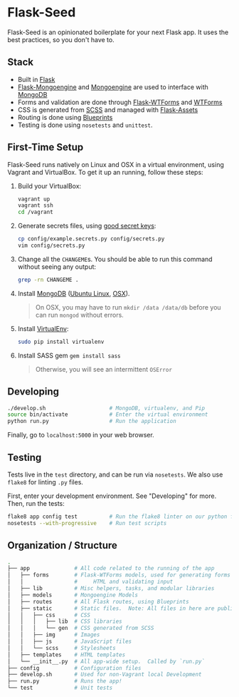 # Flask-Seed

Flask-Seed is an opinionated boilerplate for your next Flask app.  It uses the best practices, so you don't have to.

## Stack
- Built in [Flask][flask]
- [Flask-Mongoengine][flask-mongoengine] and [Mongoengine][mongoengine] are used to interface with [MongoDB][mongodb]  
- Forms and validation are done through [Flask-WTForms][flask-wtforms] and [WTForms][wtforms]
- CSS is generated from [SCSS][scss] and managed with [Flask-Assets][flask-assets]
- Routing is done using [Blueprints][blueprints]
- Testing is done using `nosetests` and `unittest`.

## First-Time Setup

Flask-Seed runs natively on Linux and OSX in a virtual environment, using Vagrant and VirtualBox. To get it up an running, follow these steps:

1.  Build your VirtualBox:

    ```bash
    vagrant up
    vagrant ssh
    cd /vagrant
    ```

2.  Generate secrets files, using [good secret keys][secret-keys]:
    
    ```bash
    cp config/example.secrets.py config/secrets.py
    vim config/secrets.py
    ```

3.  Change all the `CHANGEME`s.  You should be able to run this command without seeing any output:

    ```bash
    grep -rn CHANGEME .
    ```
    
4.  Install [MongoDB][mongodb] ([Ubuntu Linux][mongodb-linux], [OSX][mongodb-osx]).

    > On OSX, you may have to run `mkdir /data /data/db` before you can run `mongod` without errors.

5.  Install [VirtualEnv][virtualenv]:
    ```bash
    sudo pip install virtualenv
    ```

5.  Install SASS gem `gem install sass`
    
    > Otherwise, you will see an intermittent `OSError` 

## Developing

```bash
./develop.sh                    # MongoDB, virtualenv, and Pip
source bin/activate             # Enter the virtual environment
python run.py                   # Run the application
```

Finally, go to `localhost:5000` in your web browser.

## Testing

Tests live in the `test` directory, and can be run via `nosetests`.  We also use `flake8` for linting `.py` files.

First, enter your development environment.  See "Developing" for more.  Then, run the tests:

```bash
flake8 app config test          # Run the flake8 linter on our python files
nosetests --with-progressive    # Run test scripts
```

## Organization / Structure

```bash
.
├── app              # All code related to the running of the app
│   ├── forms        # Flask-WTForms models, used for generating forms in 
│   │                #     HTML and validating input
│   ├── lib          # Misc helpers, tasks, and modular libraries
│   ├── models       # Mongoengine Models
│   ├── routes       # All Flask routes, using Blueprints
│   ├── static       # Static files.  Note: All files in here are public
│   │   ├── css      # CSS
│   │   │   ├── lib  # CSS libraries
│   │   │   └── gen  # CSS generated from SCSS
│   │   ├── img      # Images
│   │   ├── js       # JavaScript files
│   │   └── scss     # Stylesheets
│   ├── templates    # HTML templates
│   └── __init__.py  # All app-wide setup.  Called by `run.py`
├── config           # Configuration files
├── develop.sh       # Used for non-Vagrant local Development
├── run.py           # Runs the app!
└── test             # Unit tests
```

[blueprints]: http://flask.pocoo.org/docs/blueprints/
[flask]: http://flask.pocoo.org/
[flask-assets]: http://flask-assets.readthedocs.org/en/latest/
[flask-mongoengine]: http://flask-mongoengine.readthedocs.org/en/latest/
[flask-wtforms]: https://flask-wtf.readthedocs.org/en/latest/
[mongodb]: https://www.mongodb.org/
[mongodb-linux]: http://docs.mongodb.org/manual/tutorial/install-mongodb-on-ubuntu/
[mongodb-osx]: http://docs.mongodb.org/manual/tutorial/install-mongodb-on-os-x/#install-mongodb-with-homebrew
[mongoengine]: http://docs.mongoengine.org/
[scss]: http://sass-lang.com/
[secret-keys]: http://flask.pocoo.org/docs/0.10/quickstart/#sessions
[virtualenv]: http://virtualenv.readthedocs.org/en/latest/
[wtforms]: http://wtforms.readthedocs.org/en/latest/
